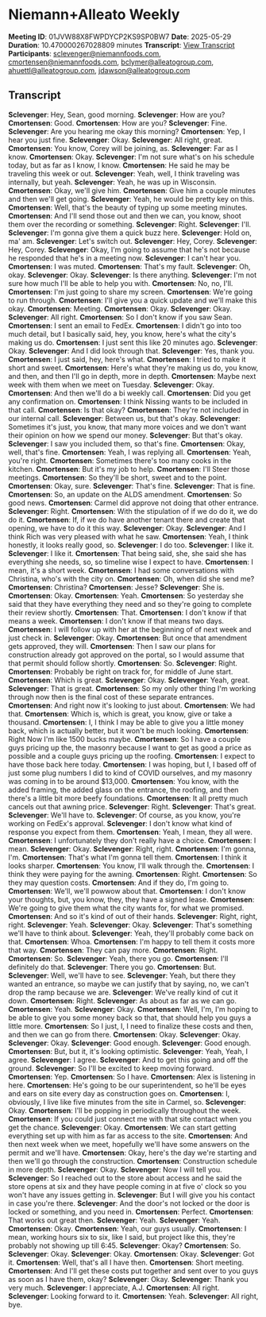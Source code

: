 # Niemann+Alleato Weekly
**Meeting ID**: 01JVW88X8FWPDYCP2KS9SP0BW7
**Date**: 2025-05-29
**Duration**: 10.470000267028809 minutes
**Transcript**: [View Transcript](https://app.fireflies.ai/view/01JVW88X8FWPDYCP2KS9SP0BW7)
**Participants**: sclevenger@niemannfoods.com, cmortensen@niemannfoods.com, bclymer@alleatogroup.com, ahuettl@alleatogroup.com, jdawson@alleatogroup.com

## Transcript
**Sclevenger**: Hey, Sean, good morning.
**Sclevenger**: How are you?
**Cmortensen**: Good.
**Cmortensen**: How are you?
**Sclevenger**: Fine.
**Sclevenger**: Are you hearing me okay this morning?
**Cmortensen**: Yep, I hear you just fine.
**Sclevenger**: Okay.
**Sclevenger**: All right, great.
**Cmortensen**: You know, Corey will be joining, as.
**Sclevenger**: Far as I know.
**Cmortensen**: Okay.
**Sclevenger**: I'm not sure what's on his schedule today, but as far as I know, I know.
**Cmortensen**: He said he may be traveling this week or out.
**Sclevenger**: Yeah, well, I think traveling was internally, but yeah.
**Sclevenger**: Yeah, he was up in Wisconsin.
**Cmortensen**: Okay, we'll give him.
**Cmortensen**: Give him a couple minutes and then we'll get going.
**Sclevenger**: Yeah, he would be pretty key on this.
**Cmortensen**: Well, that's the beauty of typing up some meeting minutes.
**Cmortensen**: And I'll send those out and then we can, you know, shoot them over the recording or something.
**Sclevenger**: Right.
**Sclevenger**: I'll.
**Sclevenger**: I'm gonna give them a quick buzz here.
**Sclevenger**: Hold on, ma' am.
**Sclevenger**: Let's switch out.
**Sclevenger**: Hey, Corey.
**Sclevenger**: Hey, Corey.
**Sclevenger**: Okay, I'm going to assume that he's not because he responded that he's in a meeting now.
**Sclevenger**: I can't hear you.
**Cmortensen**: I was muted.
**Cmortensen**: That's my fault.
**Sclevenger**: Oh, okay.
**Sclevenger**: Okay.
**Sclevenger**: Is there anything.
**Sclevenger**: I'm not sure how much I'll be able to help you with.
**Cmortensen**: No, no, I'll.
**Cmortensen**: I'm just going to share my screen.
**Cmortensen**: We're going to run through.
**Cmortensen**: I'll give you a quick update and we'll make this okay.
**Cmortensen**: Meeting.
**Cmortensen**: Okay.
**Sclevenger**: Okay.
**Sclevenger**: All right.
**Cmortensen**: So I don't know if you saw Sean.
**Cmortensen**: I sent an email to FedEx.
**Cmortensen**: I didn't go into too much detail, but I basically said, hey, you know, here's what the city's making us do.
**Cmortensen**: I just sent this like 20 minutes ago.
**Sclevenger**: Okay.
**Sclevenger**: And I did look through that.
**Sclevenger**: Yes, thank you.
**Cmortensen**: I just said, hey, here's what.
**Cmortensen**: I tried to make it short and sweet.
**Cmortensen**: Here's what they're making us do, you know, and then, and then I'll go in depth, more in depth.
**Cmortensen**: Maybe next week with them when we meet on Tuesday.
**Sclevenger**: Okay.
**Cmortensen**: And then we'll do a bi weekly call.
**Cmortensen**: Did you get any confirmation on.
**Cmortensen**: I think Nissing wants to be included in that call.
**Cmortensen**: Is that okay?
**Cmortensen**: They're not included in our internal call.
**Sclevenger**: Between us, but that's okay.
**Sclevenger**: Sometimes it's just, you know, that many more voices and we don't want their opinion on how we spend our money.
**Sclevenger**: But that's okay.
**Sclevenger**: I saw you included them, so that's fine.
**Cmortensen**: Okay, well, that's fine.
**Cmortensen**: Yeah, I was replying all.
**Cmortensen**: Yeah, you're right.
**Cmortensen**: Sometimes there's too many cooks in the kitchen.
**Cmortensen**: But it's my job to help.
**Cmortensen**: I'll Steer those meetings.
**Cmortensen**: So they'll be short, sweet and to the point.
**Cmortensen**: Okay, sure.
**Sclevenger**: That's fine.
**Sclevenger**: That is fine.
**Cmortensen**: So, an update on the ALDS amendment.
**Cmortensen**: So good news.
**Cmortensen**: Carmel did approve not doing that other entrance.
**Sclevenger**: Right.
**Cmortensen**: With the stipulation of if we do do it, we do do it.
**Cmortensen**: If, if we do have another tenant there and create that opening, we have to do it this way.
**Sclevenger**: Okay.
**Sclevenger**: And I think Rich was very pleased with what he saw.
**Cmortensen**: Yeah, I think honestly, it looks really good, so.
**Sclevenger**: I do too.
**Sclevenger**: I like it.
**Sclevenger**: I like it.
**Cmortensen**: That being said, she, she said she has everything she needs, so, so timeline wise I expect to have.
**Cmortensen**: I mean, it's a short week.
**Cmortensen**: I had some conversations with Christina, who's with the city on.
**Cmortensen**: Oh, when did she send me?
**Cmortensen**: Christina?
**Cmortensen**: Jesse?
**Sclevenger**: She is.
**Cmortensen**: Okay.
**Cmortensen**: Yeah.
**Cmortensen**: So yesterday she said that they have everything they need and so they're going to complete their review shortly.
**Cmortensen**: That.
**Cmortensen**: I don't know if that means a week.
**Cmortensen**: I don't know if that means two days.
**Cmortensen**: I will follow up with her at the beginning of of next week and just check in.
**Sclevenger**: Okay.
**Cmortensen**: But once that amendment gets approved, they will.
**Cmortensen**: Then I saw our plans for construction already got approved on the portal, so I would assume that that permit should follow shortly.
**Cmortensen**: So.
**Sclevenger**: Right.
**Cmortensen**: Probably be right on track for, for middle of June start.
**Cmortensen**: Which is great.
**Sclevenger**: Okay.
**Sclevenger**: Yeah, great.
**Sclevenger**: That is great.
**Cmortensen**: So my only other thing I'm working through now then is the final cost of these separate entrances.
**Cmortensen**: And right now it's looking to just about.
**Cmortensen**: We had that.
**Cmortensen**: Which is, which is great, you know, give or take a thousand.
**Cmortensen**: I, I think I may be able to give you a little money back, which is actually better, but it won't be much looking.
**Cmortensen**: Right Now I'm like 1500 bucks maybe.
**Cmortensen**: So I have a couple guys pricing up the, the masonry because I want to get as good a price as possible and a couple guys pricing up the roofing.
**Cmortensen**: I expect to have those back here today.
**Cmortensen**: I was hoping, but I, I based off of just some plug numbers I did to kind of COVID ourselves, and my masonry was coming in to be around $13,000.
**Cmortensen**: You know, with the added framing, the added glass on the entrance, the roofing, and then there's a little bit more beefy foundations.
**Cmortensen**: It all pretty much cancels out that awning price.
**Sclevenger**: Right.
**Sclevenger**: That's great.
**Sclevenger**: We'll have to.
**Sclevenger**: Of course, as you know, you're working on FedEx's approval.
**Sclevenger**: I don't know what kind of response you expect from them.
**Cmortensen**: Yeah, I mean, they all were.
**Cmortensen**: I unfortunately they don't really have a choice.
**Cmortensen**: I mean.
**Sclevenger**: Okay.
**Sclevenger**: Right, right.
**Cmortensen**: I'm gonna, I'm.
**Cmortensen**: That's what I'm gonna tell them.
**Cmortensen**: I think it looks sharper.
**Cmortensen**: You know, I'll walk through the.
**Cmortensen**: I think they were paying for the awning.
**Cmortensen**: Right.
**Cmortensen**: So they may question costs.
**Cmortensen**: And if they do, I'm going to.
**Cmortensen**: We'll, we'll powwow about that.
**Cmortensen**: I don't know your thoughts, but, you know, they, they have a signed lease.
**Cmortensen**: We're going to give them what the city wants for, for what we promised.
**Cmortensen**: And so it's kind of out of their hands.
**Sclevenger**: Right, right, right.
**Sclevenger**: Yeah.
**Sclevenger**: Okay.
**Sclevenger**: That's something we'll have to think about.
**Sclevenger**: Yeah, they'll probably come back on that.
**Cmortensen**: Whoa.
**Cmortensen**: I'm happy to tell them it costs more that way.
**Cmortensen**: They can pay more.
**Cmortensen**: Right.
**Cmortensen**: So.
**Sclevenger**: Yeah, there you go.
**Cmortensen**: I'll definitely do that.
**Sclevenger**: There you go.
**Cmortensen**: But.
**Sclevenger**: Well, we'll have to see.
**Sclevenger**: Yeah, but there they wanted an entrance, so maybe we can justify that by saying, no, we can't drop the ramp because we are.
**Sclevenger**: We've really kind of cut it down.
**Cmortensen**: Right.
**Sclevenger**: As about as far as we can go.
**Cmortensen**: Yeah.
**Sclevenger**: Okay.
**Cmortensen**: Well, I'm, I'm hoping to be able to give you some money back so that, that should help you guys a little more.
**Cmortensen**: So I just, I, I need to finalize these costs and then, and then we can go from there.
**Cmortensen**: Okay.
**Sclevenger**: Okay.
**Sclevenger**: Okay.
**Sclevenger**: Good enough.
**Sclevenger**: Good enough.
**Cmortensen**: But, but it, it's looking optimistic.
**Sclevenger**: Yeah, Yeah, I agree.
**Sclevenger**: I agree.
**Sclevenger**: And to get this going and off the ground.
**Sclevenger**: So I'll be excited to keep moving forward.
**Cmortensen**: Yep.
**Cmortensen**: So I have.
**Cmortensen**: Alex is listening in here.
**Cmortensen**: He's going to be our superintendent, so he'll be eyes and ears on site every day as construction goes on.
**Cmortensen**: I, obviously, I live like five minutes from the site in Carmel, so.
**Sclevenger**: Okay.
**Cmortensen**: I'll be popping in periodically throughout the week.
**Cmortensen**: If you could just connect me with that site contact when you get the chance.
**Sclevenger**: Okay.
**Cmortensen**: We can start getting everything set up with him as far as access to the site.
**Cmortensen**: And then next week when we meet, hopefully we'll have some answers on the permit and we'll have.
**Cmortensen**: Okay, here's the day we're starting and then we'll go through the construction.
**Cmortensen**: Construction schedule in more depth.
**Sclevenger**: Okay.
**Sclevenger**: Now I will tell you.
**Sclevenger**: So I reached out to the store about access and he said the store opens at six and they have people coming in at five o' clock so you won't have any issues getting in.
**Sclevenger**: But I will give you his contact in case you're there.
**Sclevenger**: And the door's not locked or the door is locked or something, and you need in.
**Cmortensen**: Perfect.
**Cmortensen**: That works out great then.
**Sclevenger**: Yeah.
**Sclevenger**: Yeah.
**Cmortensen**: Okay.
**Cmortensen**: Yeah, our guys usually.
**Cmortensen**: I mean, working hours six to six, like I said, but project like this, they're probably not showing up till 6:45.
**Sclevenger**: Okay?
**Cmortensen**: So.
**Sclevenger**: Okay.
**Sclevenger**: Okay.
**Cmortensen**: Okay.
**Sclevenger**: Got it.
**Cmortensen**: Well, that's all I have then.
**Cmortensen**: Short meeting.
**Cmortensen**: And I'll get these costs put together and sent over to you guys as soon as I have them, okay?
**Sclevenger**: Okay.
**Sclevenger**: Thank you very much.
**Sclevenger**: I appreciate, A.J.
**Cmortensen**: All right.
**Sclevenger**: Looking forward to it.
**Cmortensen**: Yeah.
**Sclevenger**: All right, bye.